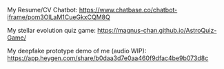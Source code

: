 My Resume/CV Chatbot: https://www.chatbase.co/chatbot-iframe/pom3OlLaM1CueGkxCQM8Q

My stellar evolution quiz game: https://magnus-chan.github.io/AstroQuiz-Game/

My deepfake prototype demo of me (audio WIP): https://app.heygen.com/share/b0daa3d7e0aa460f9dfac4be9b073d8c


